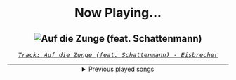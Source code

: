 <div align="center"> 
<h1>Now Playing...</h1>

![Auf die Zunge (feat. Schattenmann)](https://i.scdn.co/image/ab67616d00001e02956418f5dd67111262e9a56c)
--
_<samp><a href="https://open.spotify.com/track/6eYXQG51gT7rmGB6n2PUTa">Track: Auf die Zunge (feat. Schattenmann) - Eisbrecher</a></samp>_

<div style="border: 1px #4B5054 solid"></div>
<details>
  <summary>
    Previous played songs
  </summary>
  <table>
    <thead>
      <tr>
        <th>
          Artist
        </th>
        <th>
          Song
        </th>
        <th>
          Link
        </th>
      </tr>
    </thead>
    <tbody>
      <tr><td>Eisbrecher</td><td>Auf die Zunge (feat. Schattenmann)</td><td><a href="https://open.spotify.com/track/6eYXQG51gT7rmGB6n2PUTa">https://open.spotify.com/track/6eYXQG51gT7rmGB6n2PUTa</a></td></tr><tr><td>Eisbrecher</td><td>Auf die Zunge (feat. Schattenmann)</td><td><a href="https://open.spotify.com/track/6eYXQG51gT7rmGB6n2PUTa">https://open.spotify.com/track/6eYXQG51gT7rmGB6n2PUTa</a></td></tr><tr><td>Dead Rabbitts</td><td>Mistake</td><td><a href="https://open.spotify.com/track/5cjG7MZbAzXq4ktDJv8Fja">https://open.spotify.com/track/5cjG7MZbAzXq4ktDJv8Fja</a></td></tr><tr><td>Architects</td><td>Elegy</td><td><a href="https://open.spotify.com/track/6Fru9ck2yZQpyLHxSfmasq">https://open.spotify.com/track/6Fru9ck2yZQpyLHxSfmasq</a></td></tr><tr><td>From Fall to Spring</td><td>CAST AWAY</td><td><a href="https://open.spotify.com/track/2o8h7qncZEu24lijXCFW0Q">https://open.spotify.com/track/2o8h7qncZEu24lijXCFW0Q</a></td></tr><tr><td>izzy reign</td><td>The Sunken Place</td><td><a href="https://open.spotify.com/track/0N3fjvconKLtIgYcbCsOcp">https://open.spotify.com/track/0N3fjvconKLtIgYcbCsOcp</a></td></tr><tr><td>izzy reign</td><td>The Sunken Place</td><td><a href="https://open.spotify.com/track/0N3fjvconKLtIgYcbCsOcp">https://open.spotify.com/track/0N3fjvconKLtIgYcbCsOcp</a></td></tr><tr><td>Afterlove</td><td>House of Glass</td><td><a href="https://open.spotify.com/track/0jnZt62lsYPUNlf2btPLoP">https://open.spotify.com/track/0jnZt62lsYPUNlf2btPLoP</a></td></tr><tr><td>Architects</td><td>Broken Mirror</td><td><a href="https://open.spotify.com/track/44TUJhvq8ZSoIO1AzpD6X7">https://open.spotify.com/track/44TUJhvq8ZSoIO1AzpD6X7</a></td></tr><tr><td>Architects</td><td>Broken Mirror</td><td><a href="https://open.spotify.com/track/44TUJhvq8ZSoIO1AzpD6X7">https://open.spotify.com/track/44TUJhvq8ZSoIO1AzpD6X7</a></td></tr><tr><td>Architects</td><td>Broken Mirror</td><td><a href="https://open.spotify.com/track/44TUJhvq8ZSoIO1AzpD6X7">https://open.spotify.com/track/44TUJhvq8ZSoIO1AzpD6X7</a></td></tr><tr><td>Windwaker</td><td>Get Out</td><td><a href="https://open.spotify.com/track/6Tu0awteujRw5KJw9SFx3t">https://open.spotify.com/track/6Tu0awteujRw5KJw9SFx3t</a></td></tr><tr><td>Everrest</td><td>Emergency</td><td><a href="https://open.spotify.com/track/7A5y2PtYus8JtvjDm6IA1A">https://open.spotify.com/track/7A5y2PtYus8JtvjDm6IA1A</a></td></tr><tr><td>Memphis May Fire</td><td>Paralyzed</td><td><a href="https://open.spotify.com/track/5dNqz2N6o1dIWWQKnN6TRE">https://open.spotify.com/track/5dNqz2N6o1dIWWQKnN6TRE</a></td></tr><tr><td>The Funeral Portrait</td><td>Holy Water</td><td><a href="https://open.spotify.com/track/18QBVNdS3BjQqSnN0l6okI">https://open.spotify.com/track/18QBVNdS3BjQqSnN0l6okI</a></td></tr><tr><td>ENMA</td><td>HIER KOMMT ENMA</td><td><a href="https://open.spotify.com/track/26JJme2aLveg6uC6JnXYF3">https://open.spotify.com/track/26JJme2aLveg6uC6JnXYF3</a></td></tr><tr><td>ENMA</td><td>HIER KOMMT ENMA</td><td><a href="https://open.spotify.com/track/26JJme2aLveg6uC6JnXYF3">https://open.spotify.com/track/26JJme2aLveg6uC6JnXYF3</a></td></tr><tr><td>ENMA</td><td>HIER KOMMT ENMA</td><td><a href="https://open.spotify.com/track/26JJme2aLveg6uC6JnXYF3">https://open.spotify.com/track/26JJme2aLveg6uC6JnXYF3</a></td></tr><tr><td>ENMA</td><td>HIER KOMMT ENMA</td><td><a href="https://open.spotify.com/track/26JJme2aLveg6uC6JnXYF3">https://open.spotify.com/track/26JJme2aLveg6uC6JnXYF3</a></td></tr><tr><td>KILL KARL</td><td>I'M A METALHEAD, BITCH!</td><td><a href="https://open.spotify.com/track/38ENlrQMSdDpCBZq7T6xcH">https://open.spotify.com/track/38ENlrQMSdDpCBZq7T6xcH</a></td></tr>
    </tbody>
  </table>
</details>

</div>
